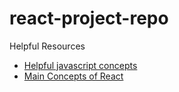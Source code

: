 # react-project-repo

Helpful Resources
- [Helpful javascript concepts](https://www.freecodecamp.org/news/top-javascript-concepts-to-know-before-learning-react/)
- [Main Concepts of React](https://reactjs.org/docs/hello-world.html)